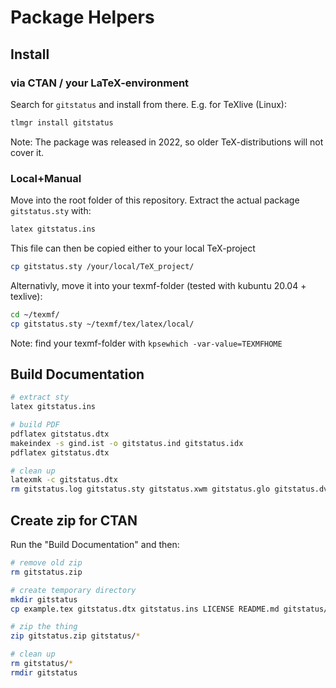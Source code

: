 # Package Helpers

## Install

### via CTAN / your LaTeX-environment

Search for `gitstatus` and install from there. E.g. for TeXlive (Linux):

```bash
tlmgr install gitstatus
```

Note: The package was released in 2022, so older TeX-distributions will not cover it. 

### Local+Manual

Move into the root folder of this repository.
Extract the actual package `gitstatus.sty` with:

```bash
latex gitstatus.ins
```

This file can then be copied either to your local TeX-project

```bash
cp gitstatus.sty /your/local/TeX_project/
```

Alternativly, move it into your texmf-folder (tested with kubuntu 20.04 + texlive):

```bash
cd ~/texmf/
cp gitstatus.sty ~/texmf/tex/latex/local/
```

Note: find your texmf-folder with `kpsewhich -var-value=TEXMFHOME`

## Build Documentation

```bash
# extract sty
latex gitstatus.ins

# build PDF
pdflatex gitstatus.dtx
makeindex -s gind.ist -o gitstatus.ind gitstatus.idx
pdflatex gitstatus.dtx

# clean up
latexmk -c gitstatus.dtx
rm gitstatus.log gitstatus.sty gitstatus.xwm gitstatus.glo gitstatus.dvi
```

## Create zip for CTAN

Run the "Build Documentation" and then:

```bash
# remove old zip
rm gitstatus.zip

# create temporary directory
mkdir gitstatus
cp example.tex gitstatus.dtx gitstatus.ins LICENSE README.md gitstatus/

# zip the thing
zip gitstatus.zip gitstatus/*

# clean up
rm gitstatus/*
rmdir gitstatus
```
